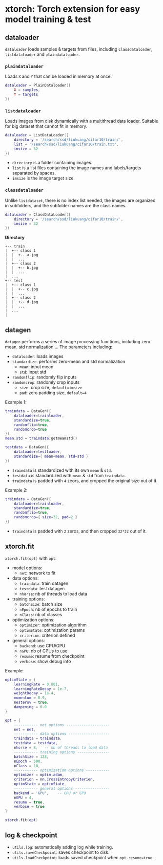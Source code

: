 # xtorch: Torch extension for easy model training & test

## dataloader
`dataloader` loads samples & targets from files, including `classdataloader`, `listdataloader` and `plaindataloader`.

### `plaindataloader`
Loads `X` and `Y` that can be loaded in memory at once.  

```lua
dataloader = PlainDataloader({
    X = samples,
    Y = targets
})
```

### `listdataloader`
Loads images from disk dynamically with a multithread data loader. Suitable for big dataset that cannot fit in memory.  
```lua
dataloader = ListDataLoader({
    directory = '/search/ssd/liukuang/cifar10/train/',
    list = '/search/ssd/liukuang/cifar10/train.txt',
    imsize = 32
})
```

- `directory` is a folder containing images.  
- `list` is a list files containing the image names and labels/targets separated by spaces.  
- `imsize` is the image target size.

### `classdataloader`
Unlike `listdataset`, there is no index list needed,
the images are organized in subfolders, and the subfolder names are the class names.
```lua
dataloader = ClassDataLoader({
    directory = '/search/ssd/liukuang/cifar10/train/',
    imsize = 32
})
```

**Directory**  
```
+-- train  
|  +-- class 1
|  |  +-- a.jpg
|  |  ...
|  +-- class 2
|  |  +-- b.jpg
|  |  ...
|  ...
+-- test  
|  +-- class 1
|  |  +-- c.jpg
|  |  ...
|  +-- class 2
|  |  +-- d.jpg
|  |  ...
|  ...
|
```

## datagen
`datagen` performs a series of image processing functions, including zero mean, std normalization ...
The parameters including:
- `dataloader`: loads images
- `standardize`: performs zero-mean and std normalization
    - `mean`: input mean
    - `std`: input std
- `randomflip`: randomly flip inputs
- `randomcrop`: randomly crop inputs
    - `size`: crop size, `default=imsize`
    - `pad`: zero padding size, `default=4`


Example 1:
```lua
traindata = DataGen({
    dataloader=trainloader,
    standardize=true,
    randomflip=true,
    randomcrop=true
})
mean,std = traindata:getmeanstd()

testdata = DataGen({
    dataloader=testloader,
    standardize={ mean=mean, std=std }
})
```
- `traindata` is standardized with its own `mean` & `std`.
- `testdata` is standardized with `mean` & `std` from `traindata`.
- `traindata` is padded with `4` zeors, and cropped the original size out of it.

Example 2:
```lua
traindata = DataGen({
    dataloader=trainloader,
    standardize=true,
    randomflip=true,
    randomcrop={ size=32, pad=2 }
})
```
- `traindata` is padded with `2` zeros, and then cropped `32*32` out of it.

## xtorch.fit
`xtorch.fit(opt)` with `opt`:
- model options:
    - `net`: network to fit
- data options:  
    - `traindata`: train datagen  
    - `testdata`: test datagen  
    - `nhorse`: nb of threads to load data  
- training options:
    - `batchSize`: batch size
    - `nEpoch`: nb of epochs to train
    - `nClass`: nb of classes
- optimization options:
    - `optimizer`: optimization algorithm
    - `optimState`: optimization params
    - `criterion`: criterion defined
- general options:
    - `backend`: use CPU/GPU
    - `nGPU`: nb of GPUs to use  
    - `resume`: resume from checkpoint  
    - `verbose`: show debug info

Example:  
```lua
optimState = {
    learningRate = 0.001,
    learningRateDecay = 1e-7,
    weightDecay = 1e-4,
    momentum = 0.9,
    nesterov = true,
    dampening = 0.0
}

opt = {
    ----------- net options --------------------
    net = net,
    ----------- data options -------------------
    traindata = traindata,
    testdata = testdata,
    nhorse = 8,   -- nb of threads to load data
    ----------- training options ---------------
    batchSize = 128,
    nEpoch = 500,
    nClass = 10,
    ----------- optimization options -----------
    optimizer = optim.adam,
    criterion = nn.CrossEntropyCriterion,
    optimState = optimState,
    ----------- general options ----------------
    backend = 'GPU',    -- CPU or GPU
    nGPU = 4,
    resume = true,
    verbose = true
}

xtorch.fit(opt)
```

## log & checkpoint  
- `utils.log`: automatically adding log while training.  
- `utils.saveCheckpoint`: saves checkpoint to disk.  
- `utils.loadCheckpoint`: loads saved checkpoint when `opt.resume=true`.  
